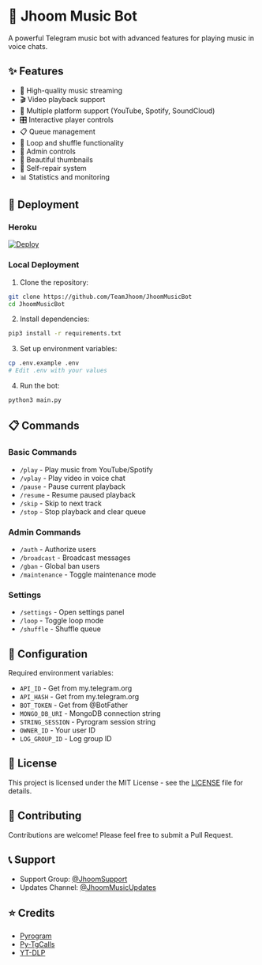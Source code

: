 # 🎵 Jhoom Music Bot

A powerful Telegram music bot with advanced features for playing music in voice chats.

## ✨ Features

- 🎵 High-quality music streaming
- 🎬 Video playback support
- 📱 Multiple platform support (YouTube, Spotify, SoundCloud)
- 🎛️ Interactive player controls
- 📋 Queue management
- 🔄 Loop and shuffle functionality
- 👥 Admin controls
- 🎨 Beautiful thumbnails
- 🔧 Self-repair system
- 📊 Statistics and monitoring

## 🚀 Deployment

### Heroku
[![Deploy](https://www.herokucdn.com/deploy/button.svg)](https://heroku.com/deploy?template=https://github.com/TeamJhoom/JhoomMusicBot)

### Local Deployment

1. Clone the repository:
```bash
git clone https://github.com/TeamJhoom/JhoomMusicBot
cd JhoomMusicBot
```

2. Install dependencies:
```bash
pip3 install -r requirements.txt
```

3. Set up environment variables:
```bash
cp .env.example .env
# Edit .env with your values
```

4. Run the bot:
```bash
python3 main.py
```

## 📋 Commands

### Basic Commands
- `/play` - Play music from YouTube/Spotify
- `/vplay` - Play video in voice chat
- `/pause` - Pause current playback
- `/resume` - Resume paused playback
- `/skip` - Skip to next track
- `/stop` - Stop playback and clear queue

### Admin Commands
- `/auth` - Authorize users
- `/broadcast` - Broadcast messages
- `/gban` - Global ban users
- `/maintenance` - Toggle maintenance mode

### Settings
- `/settings` - Open settings panel
- `/loop` - Toggle loop mode
- `/shuffle` - Shuffle queue

## 🔧 Configuration

Required environment variables:
- `API_ID` - Get from my.telegram.org
- `API_HASH` - Get from my.telegram.org
- `BOT_TOKEN` - Get from @BotFather
- `MONGO_DB_URI` - MongoDB connection string
- `STRING_SESSION` - Pyrogram session string
- `OWNER_ID` - Your user ID
- `LOG_GROUP_ID` - Log group ID

## 📝 License

This project is licensed under the MIT License - see the [LICENSE](LICENSE) file for details.

## 🤝 Contributing

Contributions are welcome! Please feel free to submit a Pull Request.

## 📞 Support

- Support Group: [@JhoomSupport](https://t.me/JhoomSupport)
- Updates Channel: [@JhoomMusicUpdates](https://t.me/JhoomMusicUpdates)

## ⭐ Credits

- [Pyrogram](https://github.com/pyrogram/pyrogram)
- [Py-TgCalls](https://github.com/pytgcalls/pytgcalls)
- [YT-DLP](https://github.com/yt-dlp/yt-dlp)